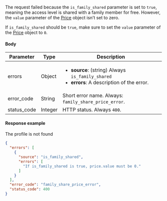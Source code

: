 <!--- FamilySharePrice.md --->

The request failed because the `is_family_shared` parameter is set to `true`, meaning the access level is shared with a family member for free. However, the `value` parameter of the [Price](server-side-api-objects#price) object isn’t set to zero.

If `is_family_shared` should be `true`, make sure to set the `value` parameter of the [Price](server-side-api-objects#price) object to `0`.

#### Body

| Parameter   | Type    | Description                                                  |
| ----------- | ------- | ------------------------------------------------------------ |
| errors      | Object  | <ul><li> **source**: (string) Always `is_family_shared`</li><li> **errors**: A description of the error.</li></ul> |
| error_code  | String  | Short error name. Always: `family_share_price_error`.        |
| status_code | Integer | HTTP status. Always `400`.                                   |

#### Response example

The profile is not found

```json
{
  "errors": [
    {
      "source": "is_family_shared",
      "errors": [
        "If is_family_shared is true, price.value must be 0."
      ]
    }
  ],
  "error_code": "family_share_price_error",
  "status_code": 400
}
```

 
